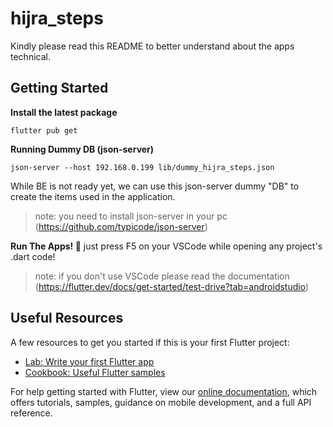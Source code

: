 # hijra_steps
Kindly please read this README to better understand about the apps technical.

## Getting Started
**Install the latest package**

`flutter pub get`

**Running Dummy DB (json-server)**

`json-server --host 192.168.0.199 lib/dummy_hijra_steps.json`

While BE is not ready yet, we can use this json-server dummy "DB" to create the items used in the application.
> note: you need to install json-server in your pc (https://github.com/typicode/json-server)

**Run The Apps! 🎉**
just press F5 on your VSCode while opening any project's .dart code!
> note: if you don't use VSCode please read the documentation (https://flutter.dev/docs/get-started/test-drive?tab=androidstudio) 

## Useful Resources
A few resources to get you started if this is your first Flutter project:
- [Lab: Write your first Flutter app](https://flutter.dev/docs/get-started/codelab)
- [Cookbook: Useful Flutter samples](https://flutter.dev/docs/cookbook)

For help getting started with Flutter, view our
[online documentation](https://flutter.dev/docs), which offers tutorials,
samples, guidance on mobile development, and a full API reference.
